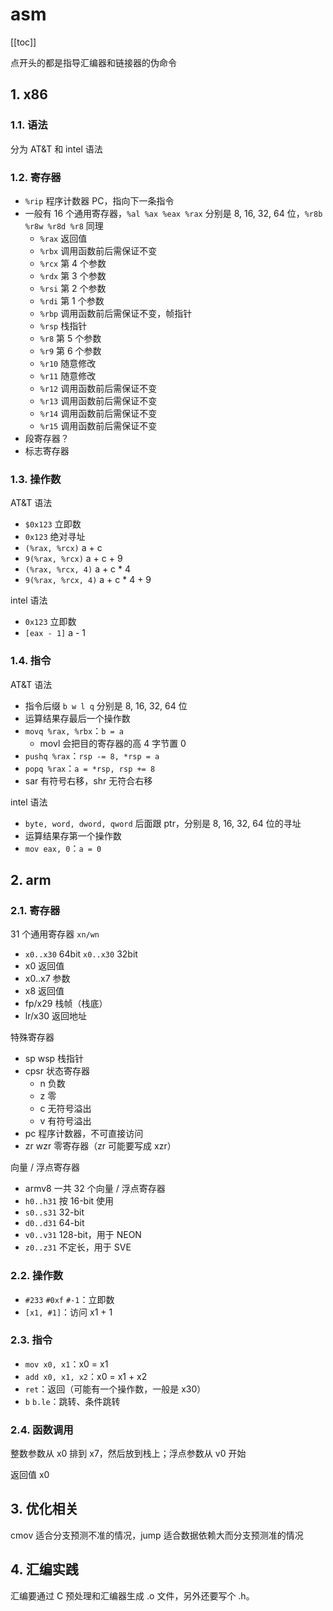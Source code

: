 # asm

[[toc]]

点开头的都是指导汇编器和链接器的伪命令

## 1. x86

### 1.1. 语法

分为 AT&T 和 intel 语法

### 1.2. 寄存器

- `%rip` 程序计数器 PC，指向下一条指令
- 一般有 16 个通用寄存器，`%al %ax %eax %rax` 分别是 8, 16, 32, 64 位，`%r8b %r8w %r8d %r8` 同理
  - `%rax` 返回值
  - `%rbx` 调用函数前后需保证不变
  - `%rcx` 第 4 个参数
  - `%rdx` 第 3 个参数
  - `%rsi` 第 2 个参数
  - `%rdi` 第 1 个参数
  - `%rbp` 调用函数前后需保证不变，帧指针
  - `%rsp` 栈指针
  - `%r8` 第 5 个参数
  - `%r9` 第 6 个参数
  - `%r10` 随意修改
  - `%r11` 随意修改
  - `%r12` 调用函数前后需保证不变
  - `%r13` 调用函数前后需保证不变
  - `%r14` 调用函数前后需保证不变
  - `%r15` 调用函数前后需保证不变
- 段寄存器？
- 标志寄存器

### 1.3. 操作数

AT&T 语法

- `$0x123` 立即数
- `0x123` 绝对寻址
- `(%rax, %rcx)` a + c
- `9(%rax, %rcx)` a + c + 9
- `(%rax, %rcx, 4)` a + c * 4
- `9(%rax, %rcx, 4)` a + c * 4 + 9

intel 语法

- `0x123` 立即数
- `[eax - 1]` a - 1

### 1.4. 指令

AT&T 语法

- 指令后缀 `b w l q` 分别是 8, 16, 32, 64 位
- 运算结果存最后一个操作数
- `movq %rax, %rbx`：`b = a`
  - movl 会把目的寄存器的高 4 字节置 0
- `pushq %rax`：`rsp -= 8, *rsp = a`
- `popq %rax`：`a = *rsp, rsp += 8`
- sar 有符号右移，shr 无符合右移

intel 语法

- `byte, word, dword, qword` 后面跟 ptr，分别是 8, 16, 32, 64 位的寻址
- 运算结果存第一个操作数
- `mov eax, 0`：`a = 0`

## 2. arm

### 2.1. 寄存器

31 个通用寄存器 `xn/wn`

- `x0..x30` 64bit `x0..x30` 32bit
- x0 返回值
- x0..x7 参数
- x8 返回值
- fp/x29 栈帧（栈底）
- lr/x30 返回地址

特殊寄存器

- sp wsp 栈指针
- cpsr 状态寄存器
  - n 负数
  - z 零
  - c 无符号溢出
  - v 有符号溢出
- pc 程序计数器，不可直接访问
- zr wzr 零寄存器（zr 可能要写成 xzr）

向量 / 浮点寄存器

- armv8 一共 32 个向量 / 浮点寄存器
- `h0..h31` 按 16-bit 使用
- `s0..s31` 32-bit
- `d0..d31` 64-bit
- `v0..v31` 128-bit，用于 NEON
- `z0..z31` 不定长，用于 SVE

### 2.2. 操作数

- `#233` `#0xf` `#-1`：立即数
- `[x1, #1]`：访问 x1 + 1

### 2.3. 指令

- `mov x0, x1`：x0 = x1
- `add x0, x1, x2`：x0 = x1 + x2
- `ret`：返回（可能有一个操作数，一般是 x30）
- `b` `b.le`：跳转、条件跳转

### 2.4. 函数调用

整数参数从 x0 排到 x7，然后放到栈上；浮点参数从 v0 开始

返回值 x0

## 3. 优化相关

cmov 适合分支预测不准的情况，jump 适合数据依赖大而分支预测准的情况

## 4. 汇编实践

汇编要通过 C 预处理和汇编器生成 .o 文件，另外还要写个 .h。
